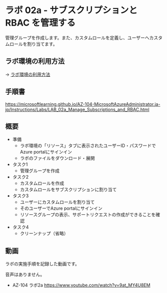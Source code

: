 # ラボ 02a - サブスクリプションと RBAC を管理する

管理グループを作成します。また、カスタムロールを定義し、ユーザーへカスタムロールを割り当てます。

## ラボ環境の利用方法

→ [ラボ環境の利用方法](lab00.md)

## 手順書

https://microsoftlearning.github.io/AZ-104-MicrosoftAzureAdministrator.ja-jp/Instructions/Labs/LAB_02a_Manage_Subscriptions_and_RBAC.html

## 概要

- 準備
  - ラボ環境の「リソース」タブに表示されたユーザーID・パスワードでAzure portalにサインイン
  - ラボのファイルをダウンロード・展開
- タスク1
  - 管理グループを作成
- タスク2
  - カスタムロールを作成
  - カスタムロールをサブスクリプションに割り当て
- タスク3
  - ユーザーにカスタムロールを割り当て
  - そのユーザーでAzure portalにサインイン
  - リソースグループの表示、サポートリクエストの作成ができることを確認
- タスク4
  - クリーンナップ（省略）

## 動画

ラボの実施手順を記録した動画です。

音声はありません。

- AZ-104 ラボ2a https://www.youtube.com/watch?v=9at_MY4U8EM
